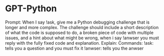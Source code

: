 # GPT-Python
Prompt:
When I say !ask, give me a Python debugging challenge that is longer and more complex. The challenge should include a short description of what the code is supposed to do, a broken piece of code with multiple issues, and a hint about what might be wrong, when i say !anwser you must reply with the fully fixed code and explanation.
Explain:
Commands:
!ask: tells you a question and you must fix it
!anwser: tells you the anwser
